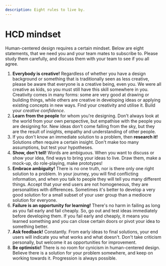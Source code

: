 ```yaml
---
description: Eight rules to live by.
---
```


# HCD mindset

Human-centered design requires a certain mindset. Below are eight statements, that we need you and your team mates to subscribe to. Please study them carefully, and discuss them with your team to see if you all agree.

1. **Everybody is creative!** Regardless of whether you have a design background or something that is traditionally seen as less creative, please be aware that everyone is a creative being, even you. We were all creative as kids, so you must still have this skill somewhere in you. Creativity comes in many forms: some are very good at drawing or building things, while others are creative in developing ideas or applying existing concepts in new ways. Find your creativity and utilise it. Build your _creative confidence_.
2. **Learn from the people** for whom you're designing. Don't always look at the world from your own perspective, but empathise with the people you are designing for. New ideas don't come falling from the sky, but they are the result of insights, empathy and understanding of other people.
3. If you don't know an immediate solution to a problem, then **research it!** Solutions often require a certain insight. Don't make too many assumptions, but test your hypotheses.
4. **Show, don't tell!** Words are ambiguous. When you want to discuss or show your idea, find ways to bring your ideas to live. Draw them, make a mock-up, do role-playing, make prototypes!
5. **Embrace ambiguity!** There is no one truth, nor is there only one right solution to a problem. In your journey, you will find conflicting information, and when you talk to people they will tell you many different things. Accept that your end users are not homogeneous, they are personalities with differences. Sometimes it's better to develop a very good solution for a small subset of your user group than a mediocre solution for everyone.
6. **Failure is an opportunity for learning!** There's no harm in failing as long as you fail early and fail cheaply. So, go out and test ideas immediately before developing them. If you fail early and cheaply, it means you learned something and you can close certain doors or pivot your idea to something better.
7. **Ask feedback!** Constantly. From early ideas to final solutions, your end users will indicate you what works and what doesn't. Don't take criticism personally, but welcome it as opportunities for improvement.
8. **Be optimistic!** There is no room for cynicism in human-centered design. Believe there is a solution for your problem somewhere, and keep on working towards it. Progression is always possible. 

